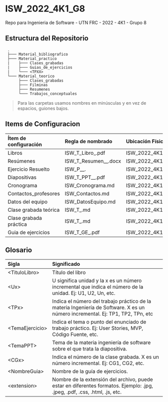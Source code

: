 # ISW_2022_4K1_G8
Repo para Ingenieria de Software - UTN FRC - 2022 - 4K1 - Grupo 8

## Estructura del Repositorio

     .
     ├─── Material_bibliografico
     ├─── Material_practico
     |    ├─── Clases_grabadas
     |    ├─── Guias_de_ejercicios
     |    └─── <TPXX>
     └─── Material_teorico
          ├─── Clases_grabadas
          ├─── Filminas
          ├─── Resumenes
          └─── Trabajos_conceptuales
     

> Para las carpetas usamos nombres en minúsculas y en vez de espacios, guiones bajos.

## Items de Configuracion

| **Ítem de configuración**     | **Regla de nombrado**                             | **Ubicación Física**                                   |
| :---------------------------- | :-----------------------------------------------  | :------------------------------------------------------|
| Libros                        | ISW_T_Libro_<NombreLibro>.pdf                     | ISW_2022_4K1_G8/Material_bibliografico                 |
| Resúmenes                     | ISW_T_Resumen_<Ux>_<TemaResumen>.docx             | ISW_2022_4K1_G8/Material_teorico/Resumenes             |
| Ejercicio Resuelto            | ISW_P_<TPx>_<TemaEjercicio>.<extension>           | ISW_2022_4K1_G8/Material_practico/<TPx>/<TemaEjercicio>|
| Diapositivas                  | ISW_T_PPT_<Ux>_<TemaPPT>.pdf                      | ISW_2022_4K1_G8/Material_teorico/Diapositivas          |
| Cronograma                    | ISW_Cronograma.md                                 | ISW_2022_4K1_G8/                                       |
| Contactos_profesores          | ISW_Contactos.md                                  | ISW_2022_4K1_G8/                                       |
| Datos del equipo              | ISW_DatosEquipo.md                                | ISW_2022_4K1_G8/                                       |
| Clase grabada teórica         | ISW_T_<CGx>.md                                    | ISW_2022_4K1_G8/Material_teorico/Clases_grabadas       |
| Clase grabada práctica        | ISW_T_<CGx>.md                                    | ISW_2022_4K1_G8/Material_practico/Clases_grabadas      |
| Guia de ejercicios            | ISW_T_GE_<NombreGuia>.pdf                         | ISW_2022_4K1_G8/Material_teorico/Guias_de_ejercicios   |

## Glosario

| Sigla           | Significado                                                                                                                     |
| :-------------- | :-------------------------------------------------------------------------------------------------------------------------------|
| \<TituloLibro>   | Título del libro                                                                                                               |
| \<Ux>            | U significa unidad y la x es un número incremental que indica el número de la unidad. Ej: U1, U2, Un, etc.                     |
| \<TPx>           | Indica el número del trabajo práctico de la materia Ingeniería de Software. X es un número incremental. Ej: TP1, TP2, TPn, etc |
| \<TemaEjercicio> | Indica el tema o punto del enunciado de trabajo práctico. Ej: User Stories, MVP, Código Fuente, etc.                           |
| \<TemaPPT>       | Tema de la materia ingeniería de software sobre el que trata la diapositiva.                                                   |
| \<CGx>           | Indica el número de la clase grabada. X es un número incremental. Ej: CG1, CG2, etc.                                           |
| \<NombreGuia>    | Nombre de la guía de ejercicios.                                                                                               |
| \<extension>     | Nombre de la extensión del archivo, puede estar en diferentes formatos. Ejemplo: .jpg, .jpeg, .pdf, .css, .html, .js, etc.     |                                                                                               

